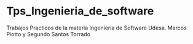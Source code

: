 # Tps_Ingenieria_de_software
Trabajos Practicos de la materia Ingenieria de Software Udesa. Marcos Piotto y Segundo Santos Torrado
